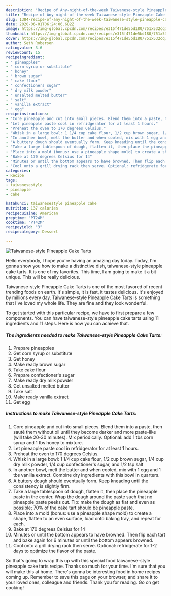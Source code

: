 ```yaml
---
description: "Recipe of Any-night-of-the-week Taiwanese-style Pineapple Cake Tarts"
title: "Recipe of Any-night-of-the-week Taiwanese-style Pineapple Cake Tarts"
slug: 1384-recipe-of-any-night-of-the-week-taiwanese-style-pineapple-cake-tarts
date: 2020-06-01T06:24:06.682Z
image: https://img-global.cpcdn.com/recipes/e315f471de5bd180/751x532cq70/taiwanese-style-pineapple-cake-tarts-recipe-main-photo.jpg
thumbnail: https://img-global.cpcdn.com/recipes/e315f471de5bd180/751x532cq70/taiwanese-style-pineapple-cake-tarts-recipe-main-photo.jpg
cover: https://img-global.cpcdn.com/recipes/e315f471de5bd180/751x532cq70/taiwanese-style-pineapple-cake-tarts-recipe-main-photo.jpg
author: Seth Roberson
ratingvalue: 3.6
reviewcount: 15
recipeingredient:
- " pineapples"
- " corn syrup or substitute"
- " honey"
- " brown sugar"
- " cake flour"
- " confectioners sugar"
- " dry milk powder"
- " unsalted melted butter"
- " salt"
- " vanilla extract"
- " egg"
recipeinstructions:
- "Core pineapple and cut into small pieces. Blend them into a paste, then sauté them without oil until they become darker and more paste-like (will take 20-30 minutes). Mix periodically. Optional: add 1 tbs corn syrup and 1 tbs honey to mixture."
- "Let pineapple paste cool in refridgerator for at least 1 hours."
- "Preheat the oven to 170 degrees Celsius."
- "Whisk in a large bowl: 1 1/4 cup cake flour, 1/2 cup brown sugar, 1/4 cup dry milk powder, 1/4 cup confectioner&#39;s sugar, and 1/2 tsp salt"
- "In another bowl, melt the butter and when cooled, mix with 1 egg and 1 tbs vanilla extract. Combine dry ingredients with this bowl in quarters."
- "A buttery dough should eventually form. Keep kneading until the consistency is slightly firm."
- "Take a large tablespoon of dough, flatten it, then place the pineapple paste in the center. Wrap the dough around the paste such that no pineapple paste peeks out. Tip: make the dough as flat and even as possible; 70% of the cake tart should be pineapple paste."
- "Place into a mold (bonus: use a pineapple shape mold) to create a shape, flatten to an even surface, load onto baking tray, and repeat for each."
- "Bake at 170 degrees Celsius for 14"
- "Minutes or until the bottom appears to have browned. Then flip each tart and bake again for 6 minutes or until the bottom appears browned."
- "Cool onto a grill drying rack then serve. Optional: refridgerate for 1-2 days to optimize the flavor of the paste."
categories:
- Recipe
tags:
- taiwanesestyle
- pineapple
- cake

katakunci: taiwanesestyle pineapple cake 
nutrition: 137 calories
recipecuisine: American
preptime: "PT24M"
cooktime: "PT42M"
recipeyield: "3"
recipecategory: Dessert

---
```



![Taiwanese-style Pineapple Cake Tarts](https://img-global.cpcdn.com/recipes/e315f471de5bd180/751x532cq70/taiwanese-style-pineapple-cake-tarts-recipe-main-photo.jpg)

Hello everybody, I hope you're having an amazing day today. Today, I'm gonna show you how to make a distinctive dish, taiwanese-style pineapple cake tarts. It is one of my favorites. This time, I am going to make it a bit unique. This will be really delicious.



Taiwanese-style Pineapple Cake Tarts is one of the most favored of recent trending foods on earth. It's simple, it is fast, it tastes delicious. It's enjoyed by millions every day. Taiwanese-style Pineapple Cake Tarts is something that I've loved my whole life. They are fine and they look wonderful.


To get started with this particular recipe, we have to first prepare a few components. You can have taiwanese-style pineapple cake tarts using 11 ingredients and 11 steps. Here is how you can achieve that.

<!--inarticleads1-->

##### The ingredients needed to make Taiwanese-style Pineapple Cake Tarts:

1. Prepare  pineapples
1. Get  corn syrup or substitute
1. Get  honey
1. Make ready  brown sugar
1. Take  cake flour
1. Prepare  confectioner&#39;s sugar
1. Make ready  dry milk powder
1. Get  unsalted melted butter
1. Take  salt
1. Make ready  vanilla extract
1. Get  egg




<!--inarticleads2-->

##### Instructions to make Taiwanese-style Pineapple Cake Tarts:

1. Core pineapple and cut into small pieces. Blend them into a paste, then sauté them without oil until they become darker and more paste-like (will take 20-30 minutes). Mix periodically. Optional: add 1 tbs corn syrup and 1 tbs honey to mixture.
1. Let pineapple paste cool in refridgerator for at least 1 hours.
1. Preheat the oven to 170 degrees Celsius.
1. Whisk in a large bowl: 1 1/4 cup cake flour, 1/2 cup brown sugar, 1/4 cup dry milk powder, 1/4 cup confectioner&#39;s sugar, and 1/2 tsp salt
1. In another bowl, melt the butter and when cooled, mix with 1 egg and 1 tbs vanilla extract. Combine dry ingredients with this bowl in quarters.
1. A buttery dough should eventually form. Keep kneading until the consistency is slightly firm.
1. Take a large tablespoon of dough, flatten it, then place the pineapple paste in the center. Wrap the dough around the paste such that no pineapple paste peeks out. Tip: make the dough as flat and even as possible; 70% of the cake tart should be pineapple paste.
1. Place into a mold (bonus: use a pineapple shape mold) to create a shape, flatten to an even surface, load onto baking tray, and repeat for each.
1. Bake at 170 degrees Celsius for 14
1. Minutes or until the bottom appears to have browned. Then flip each tart and bake again for 6 minutes or until the bottom appears browned.
1. Cool onto a grill drying rack then serve. Optional: refridgerate for 1-2 days to optimize the flavor of the paste.




So that's going to wrap this up with this special food taiwanese-style pineapple cake tarts recipe. Thanks so much for your time. I'm sure that you will make this at home. There's gonna be interesting food in home recipes coming up. Remember to save this page on your browser, and share it to your loved ones, colleague and friends. Thank you for reading. Go on get cooking!
